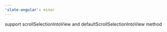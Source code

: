 ```yaml
---
'slate-angular': minor
---
```


support scrollSelectionIntoView and defaultScrollSelectionIntoView method

